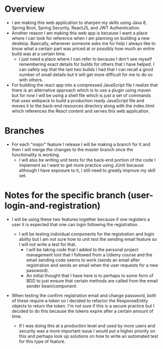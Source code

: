 # Overview

- I am making this web application to sharpen my skills using Java 8, Spring Boot, Spring Security, ReactJS, and JWT Authentication.
- Another reason I am making this web app is because I want a place where I can look for reference when I am planning on building
a new desktop. Basically, whenever someone asks me for help I always like to know what a certain part was priced at or possibly
how much an entire build was at a certain time.
    - I just need a place where I can refer to because I don't see myself remembering exact details for builds for others that
    I have helped. I can safely say that the last two builds I had that I can recall a good number of small details but
    it will get more difficult for me to do so with others.
- For building the react app into a compressed JavaScript file I realize that there is an alternative approach which is to use
a plugin using maven but for now I will be using a shell file which is just a set of commands that uses webpack to build
a production ready JavaScript file and moves it to the back-end resources directory along with the index.html which references
the React content and serves this web application.


# Branches

- For each "major" feature I release I will be making a branch for it and then I will merge the changes to the master branch
once the functionality is working.
    - I will also be writing unit tests for the back-end portion of the code I implement as I want to get more practice
    using JUnit because although I have exposure to it, I still need to greatly improve my skill set.


# Notes for the specific branch (user-login-and-registration)

- I will be using these two features together because if one registers a user it is expected that one can login following
the registration.
    - I will be testing individual components for the registration and login ability but I am not sure how to unit
    test the sending email feature so I will not write a test for that.
        - I will be taking code that I added to the personal project management tool that I followed from a Udemy course
        and the email sending code seems to work (sends an email after registration and sends an email when the user
        requests for a new password).
        - An initial thought that I have here is to perhaps to some form of BDD to just ensure that certain methods are
        called from the email sender bean/component.
        
- When testing the confirm registration email and change password, both of these require a token so I decided
to refactor the ResponseEntity objects to return the token. I'm not sure if this is a secure practice but I decided
to do this because the tokens expire after a certain amount of time.
    - If I was doing this at a production level and used by more users and security was a more important issue I would
put a higher priority on this and perhaps look up solutions on how to write an automated test for this type
of feature.
